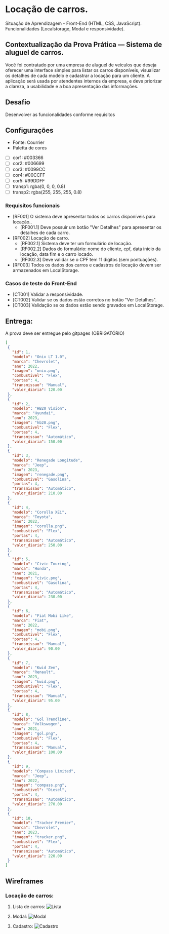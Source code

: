 # Locação de carros.
Situação de Aprendizagem - Front-End (HTML, CSS, JavaScript).
Funcionalidades (Localstorage, Modal e responsividade).

## Contextualização da Prova Prática — Sistema de aluguel de carros.
Você foi contratado por uma empresa de aluguel de veículos que deseja oferecer uma interface simples para listar os carros disponíveis, visualizar os detalhes de cada modelo e cadastrar a locação para um cliente. A aplicação será usada por atendentes internos da empresa, e deve priorizar a clareza, a usabilidade e a boa apresentação das informações.

## Desafio
Desenvolver as funcionalidades conforme requisitos

## Configurações
- Fonte: Courrier
- Paletta de cores

- [ ] cor1: #003366 
- [ ] cor2: #006699
- [ ] cor3: #0099CC
- [ ] cor4: #00CCFF
- [ ] cor5: #99DDFF
- [ ] transp1: rgba(0, 0, 0, 0.8)
- [ ] transp2: rgba(255, 255, 255, 0.8)

### Requisitos funcionais
- [RF001] O sistema deve apresentar todos os carros disponíveis para locação..
    - [RF001.1] Deve possuir um botão "Ver Detalhes" para apresentar os detalhes de cada carro.
- [RF002] Locação de carro.
    - [RF002.1] Sistema deve ter um formulário de locação.
    - [RF002.2] Dados do formulário: nome do cliente, cpf, data inicio da locação, data fim e o carro locado.
    - [RF002.3] Deve validar se o CPF tem 11 digítos (sem pontuações).
- [RF003] Todos os dados dos carros e cadastros de locação devem ser armazenados em LocalStorage.

### Casos de teste do Front-End
 - [CT001] Validar a responsividade.
 - [CT002] Validar se os dados estão corretos no botão "Ver Detalhes".
 - [CT003] Validação se os dados estão sendo gravados em LocalStorage.

 
 ## Entrega:
 A prova deve ser entregue pelo gitpages (OBRIGATÓRIO)
 ```json
 [
  {
    "id": 1,
    "modelo": "Onix LT 1.0",
    "marca": "Chevrolet",
    "ano": 2022,
    "imagem": "onix.png",
    "combustivel": "Flex",
    "portas": 4,
    "transmissao": "Manual",
    "valor_diaria": 120.00
  },
  {
    "id": 2,
    "modelo": "HB20 Vision",
    "marca": "Hyundai",
    "ano": 2023,
    "imagem": "hb20.png",
    "combustivel": "Flex",
    "portas": 4,
    "transmissao": "Automático",
    "valor_diaria": 150.00
  },
  {
    "id": 3,
    "modelo": "Renegade Longitude",
    "marca": "Jeep",
    "ano": 2023,
    "imagem": "renegade.png",
    "combustivel": "Gasolina",
    "portas": 4,
    "transmissao": "Automático",
    "valor_diaria": 210.00
  },
  {
    "id": 4,
    "modelo": "Corolla XEi",
    "marca": "Toyota",
    "ano": 2022,
    "imagem": "corolla.png",
    "combustivel": "Flex",
    "portas": 4,
    "transmissao": "Automático",
    "valor_diaria": 250.00
  },
  {
    "id": 5,
    "modelo": "Civic Touring",
    "marca": "Honda",
    "ano": 2021,
    "imagem": "civic.png",
    "combustivel": "Gasolina",
    "portas": 4,
    "transmissao": "Automático",
    "valor_diaria": 230.00
  },
  {
    "id": 6,
    "modelo": "Fiat Mobi Like",
    "marca": "Fiat",
    "ano": 2022,
    "imagem": "mobi.png",
    "combustivel": "Flex",
    "portas": 4,
    "transmissao": "Manual",
    "valor_diaria": 90.00
  },
  {
    "id": 7,
    "modelo": "Kwid Zen",
    "marca": "Renault",
    "ano": 2023,
    "imagem": "kwid.png",
    "combustivel": "Flex",
    "portas": 4,
    "transmissao": "Manual",
    "valor_diaria": 95.00
  },
  {
    "id": 8,
    "modelo": "Gol Trendline",
    "marca": "Volkswagen",
    "ano": 2021,
    "imagem": "gol.png",
    "combustivel": "Flex",
    "portas": 4,
    "transmissao": "Manual",
    "valor_diaria": 100.00
  },
  {
    "id": 9,
    "modelo": "Compass Limited",
    "marca": "Jeep",
    "ano": 2022,
    "imagem": "compass.png",
    "combustivel": "Diesel",
    "portas": 4,
    "transmissao": "Automático",
    "valor_diaria": 270.00
  },
  {
    "id": 10,
    "modelo": "Tracker Premier",
    "marca": "Chevrolet",
    "ano": 2023,
    "imagem": "tracker.png",
    "combustivel": "Flex",
    "portas": 4,
    "transmissao": "Automático",
    "valor_diaria": 220.00
  }
]

```

## Wireframes
### Locação de carros:

1. Lista de carros:
![Lista](./assets/lista.png)

2. Modal:
![Modal](./assets/modal.png)

3. Cadastro:
![Cadastro](./assets/cadastro.png)
